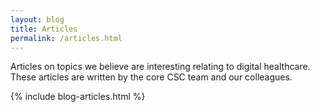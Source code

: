 ```yaml
---
layout: blog
title: Articles
permalink: /articles.html
---
```


Articles on topics we believe are interesting relating to digital healthcare. These articles are written by 
the core CSC team and our colleagues.

{% include blog-articles.html %}
